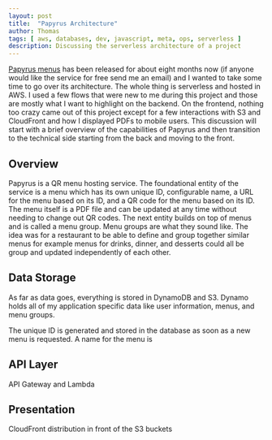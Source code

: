 ```yaml
---
layout: post
title:  "Papyrus Architecture"
author: Thomas
tags: [ aws, databases, dev, javascript, meta, ops, serverless ]
description: Discussing the serverless architecture of a project
---
```


[Papyrus menus](https://papyrus.thomasstep.com/) has been released for about eight months now (if anyone would like the service for free send me an email) and I wanted to take some time to go over its architecture. The whole thing is serverless and hosted in AWS. I used a few flows that were new to me during this project and those are mostly what I want to highlight on the backend. On the frontend, nothing too crazy came out of this project except for a few interactions with S3 and CloudFront and how I displayed PDFs to mobile users. This discussion will start with a brief overview of the capabilities of Papyrus and then transition to the technical side starting from the back and moving to the front.

## Overview

Papyrus is a QR menu hosting service. The foundational entity of the service is a menu which has its own unique ID, configurable name, a URL for the menu based on its ID, and a QR code for the menu based on its ID. The menu itself is a PDF file and can be updated at any time without needing to change out QR codes. The next entity builds on top of menus and is called a menu group. Menu groups are what they sound like. The idea was for a restaurant to be able to define and group together similar menus for example menus for drinks, dinner, and desserts could all be group and updated independently of each other.

## Data Storage

As far as data goes, everything is stored in DynamoDB and S3. Dynamo holds all of my application specific data like user information, menus, and menu groups.

The unique ID is generated and stored in the database as soon as a new menu is requested. A name for the menu is

## API Layer

API Gateway and Lambda

## Presentation

CloudFront distribution in front of the S3 buckets